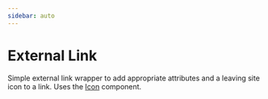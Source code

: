 ```yaml
---
sidebar: auto
---
```


# External Link

Simple external link wrapper to add appropriate attributes and a leaving site icon to a link. Uses the [Icon](/components/icon) component.

